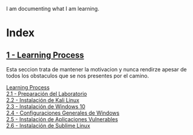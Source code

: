 I am documenting what I am learning.

# Index
## [1 - Learning Process](Learning%20Process)
Esta seccion trata de mantener la motivacion y nunca rendirze apesar de todos los obstaculos que se nos presentes por el camino.

[Learning Process](Learning%20Process)  
  [2.1 - Preparación del Laboratorio](https://youtu.be/ZBFu6hdFtiY)  
  [2.2 - Instalación de Kali Linux](https://youtu.be/RRrwG2AMcKo)  
  [2.3 - Instalación de Windows 10](https://youtu.be/vET-9-dqraM)  
  [2.4 - Configuraciones Generales de Windows](https://youtu.be/bCDvlfHMJ_o)  
  [2.5 - Instalación de Aplicaciones Vulnerables](https://youtu.be/3d5-cUjbmRw)  
  [2.6 - Instalación de Sublime Linux](https://youtu.be/PZw9GKqWbcE)
